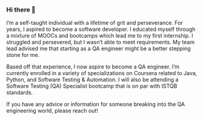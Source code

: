 ### Hi there 👋

<!--
**haroutp/haroutp** is a ✨ _special_ ✨ repository because its `README.md` (this file) appears on your GitHub profile.
-->

I’m a self-taught individual with a lifetime of grit and perseverance. For years, I aspired to become a software developer. I educated myself through a mixture of MOOCs and bootcamps which lead me to my first internship. I struggled and persevered, but I wasn’t able to meet requirements. My team lead advised me that starting as a QA engineer might be a better stepping stone for me.

Based off that experience, I now aspire to become a QA engineer. I’m currently enrolled in a variety of specializations on Coursera related to Java, Python, and Software Testing & Automation. I will also be attending a Software Testing (QA) Specialist bootcamp that is on par with ISTQB standards.

If you have any advice or information for someone breaking into the QA engineering world, please reach out!
